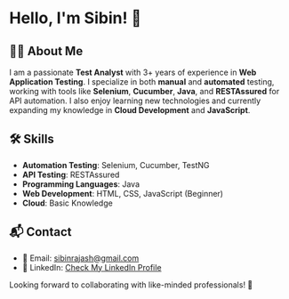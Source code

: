 <!--
## Hi there 👋
**SibinRaj019/SibinRaj019** is a ✨ _special_ ✨ repository because its `README.md` (this file) appears on your GitHub profile.

Here are some ideas to get you started:

- 🔭 I’m currently working on ...
- 🌱 I’m currently learning ...
- 👯 I’m looking to collaborate on ...
- 🤔 I’m looking for help with ...
- 💬 Ask me about ...
- 📫 How to reach me: ...
- 😄 Pronouns: ...
- ⚡ Fun fact: ...
-->
# Hello, I'm Sibin! 👋

## 👨‍💻 About Me
I am a passionate **Test Analyst** with 3+ years of experience in **Web Application Testing**. I specialize in both **manual** and **automated** testing, working with tools like **Selenium**, **Cucumber**, **Java**, and **RESTAssured** for API automation. I also enjoy learning new technologies and currently expanding my knowledge in **Cloud Development** and **JavaScript**.

## 🛠 Skills
- **Automation Testing**: Selenium, Cucumber, TestNG  
- **API Testing**: RESTAssured  
- **Programming Languages**: Java  
- **Web Development**: HTML, CSS, JavaScript (Beginner)  
- **Cloud**: Basic Knowledge

## 📬 Contact
- 📧 Email: sibinrajash@gmail.com
- 💼 LinkedIn: <a href="https://www.linkedin.com/public-profile/settings?trk=d_flagship3_profile_self_view_public_profile">Check My LinkedIn Profile</a>

Looking forward to collaborating with like-minded professionals! 🚀



